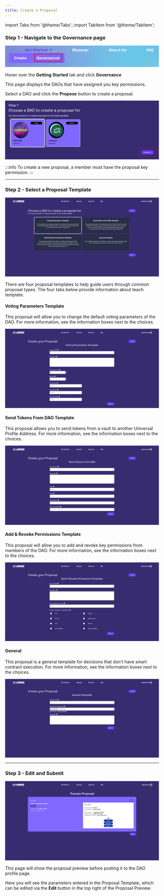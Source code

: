 ```yaml
---
title: Create a Proposal
---
```


import Tabs from '@theme/Tabs';
import TabItem from '@theme/TabItem';

### Step 1 - Navigate to the Governance page
<div style={{textAlign: 'center'}}>

![3-1](./img/3-1_governance.png)

</div>

Hover over the **Getting Started** tab and click **Governance**

This page displays the DAOs that have assigned you key permissions.

Select a DAO and click the **Propose** button to create a proposal.

![Propose](./img/4-1_propose.png)

:::info
To create a new proposal, a member must have the proposal key permission.
:::

---
### Step 2 - Select a Proposal Template
![4-2-0](./img/4-2-0_template.png)

There are four proposal templates to help guide users through common proposal types. The four tabs below provide information about teach template.

<Tabs>

<TabItem value="voting-parameters" label="Voting Parameters">

#### Voting Parameters Template
This proposal will allow you to change the default voting parameters of the DAO. For more information, see the information boxes next to the choices. 

![4-2-1](./img/4-2-1_parameters.png)

</TabItem>

<TabItem value="send-token-from-dao" label="Send Tokens From DAO">

#### Send Tokens From DAO Template
This proposal allows you to send tokens from a vault to another Universal Profile Address. For more information, see the information boxes next to the choices. 

![4-2-2](./img/4-2-2_send_tokens.png)

</TabItem>

<TabItem value="add-revoke" label="Add & Revoke Permissions">

#### Add & Revoke Permissions Template
This proposal will allow you to add and revoke key permissions from members of the DAO. For more information, see the information boxes next to the choices. 

![4-2-3](./img/4-2-3_permissions.png)

</TabItem>

<TabItem value="general" label="General">

#### General
This proposal is a general template for decisions that don't have smart contract execution. For more information, see the information boxes next to the choices. 

![4-2-4](./img/4-2-4_general.png)

</TabItem>

</Tabs>

---
### Step 3 - Edit and Submit
![4-3](./img/4-3_submit.png)

This page will show the proposal preview before posting it to the DAO profile page. 

Here you will see the parameters entered in the Proposal Template, which can be edited via the **Edit** button in the top right of the Proposal Preview. 
